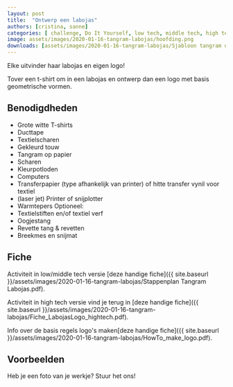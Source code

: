 ```yaml
---
layout: post
title:  "Ontwerp een labojas"
authors: [cristina, sanne] 
categories: [ challenge, Do It Yourself, low tech, middle tech, high tech, snijplotter, warmtepers]
image: assets/images/2020-01-16-tangram-labojas/hoofding.png
downloads: [assets/images/2020-01-16-tangram-labojas/Sjabloon tangram op papier.pdf,assets/images/2020-01-16-tangram-labojas/Sjabloon tangram op Google Tekeningen.jpg , assets/images/2020-01-16-tangram-labojas/Sjabloon tangram op papier.pdf, assets/images/2020-01-16-tangram-labojas/tangram labojas stappenplan.pptx, assets/images/2020-01-16-tangram-labojas/Fiche_LabojasLogo_hightech.pdf]
---
```

Elke uitvinder haar labojas en eigen logo! 

Tover een t-shirt om in een labojas en ontwerp dan een logo met basis geometrische vormen. 
## Benodigdheden

*  Grote witte T-shirts
*  Ducttape
*  Textielscharen
*  Gekleurd touw
*  Tangram op papier
*  Scharen
*  Kleurpotloden
*  Computers
*  Transferpapier (type afhankelijk van printer) of hitte transfer vynil voor textiel 
*  (laser jet) Printer of snijplotter
*  Warmtepers 
Optioneel: 
* Textielstiften en/of textiel verf
* Oogjestang
* Revette tang & revetten
* Breekmes en snijmat



## Fiche
Activiteit in low/middle tech versie  [deze handige fiche]({{ site.baseurl }}/assets/images/2020-01-16-tangram-labojas/Stappenplan Tangram Labojas.pdf).

Activiteit in high tech versie vind je terug in [deze handige fiche]({{ site.baseurl }}/assets/images/2020-01-16-tangram-labojas/Fiche_LabojasLogo_hightech.pdf).

Info over de basis regels logo's maken[deze handige fiche]({{ site.baseurl }}/assets/images/2020-01-16-tangram-labojas/HowTo_make_logo.pdf).

## Voorbeelden
Heb je een foto van je werkje? Stuur het ons!